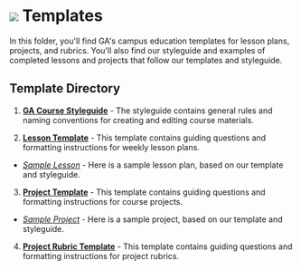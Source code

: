 # ![](https://ga-dash.s3.amazonaws.com/production/assets/logo-9f88ae6c9c3871690e33280fcf557f33.png) Templates

In this folder, you'll find GA's campus education templates for lesson plans, projects, and rubrics. You'll also find our styleguide and examples of completed lessons and projects that follow our templates and styleguide.

## Template Directory

1. [**GA Course Styleguide**](./templates/styleguide.md) - The styleguide contains general rules and naming conventions for creating and editing course materials.

2. [**Lesson Template**](./template-lesson-readme.md) - This template contains guiding questions and formatting instructions for weekly lesson plans.
  - [_Sample Lesson_](./example-lesson/) - Here is a sample lesson plan, based on our template and styleguide.

3. [**Project Template**](./template-project-readme.md) - This template contains guiding questions and formatting instructions for course projects.
  - [_Sample Project_](./example-project/) -  Here is a sample project, based on our template and styleguide.

4. [**Project Rubric Template**](./template-rubric-readme.md) - This template contains guiding questions and formatting instructions for project rubrics.









